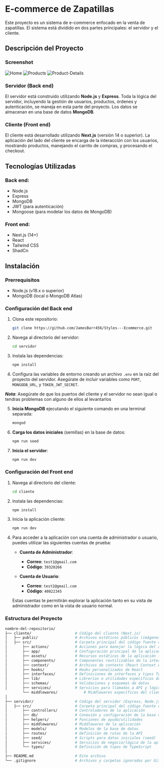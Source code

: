 # E-commerce de Zapatillas

Este proyecto es un sistema de e-commerce enfocado en la venta de zapatillas. El sistema está dividido en dos partes principales: el servidor y el cliente.

## Descripción del Proyecto
### Screenshot

![Home](./cliente/public/screenshots/home.png)
![Products](./cliente/public/screenshots/products.png)
![Product-Details](./cliente/public/screenshots/product-detail.png)

### Servidor (Back end)
El servidor está construido utilizando **Node.js** y **Express**. Toda la lógica del servidor, incluyendo la gestión de usuarios, productos, órdenes y autenticación, se maneja en esta parte del proyecto. Los datos se almacenan en una base de datos **MongoDB**.

### Cliente (Front end)
El cliente está desarrollado utilizando **Next.js** (versión 14 o superior). La aplicación del lado del cliente se encarga de la interacción con los usuarios, mostrando productos, manejando el carrito de compras, y procesando el checkout.


## Tecnologías Utilizadas

### Back end:
- Node.js
- Express
- MongoDB
- JWT (para autenticación)
- Mongoose (para modelar los datos de MongoDB)

### Front end:
- Next.js (14+)
- React
- Tailwind CSS 
- ShadCn

## Instalación

### Prerrequisitos
- Node.js (v18.x o superior)
- MongoDB (local o MongoDB Atlas)

### Configuración del Back end

1. Clona este repositorio:

    ```bash
    git clone https://github.com/JamesBarr456/Styles---Ecommerce.git
    ```

2. Navega al directorio del servidor:

    ```bash
    cd servidor
    ```

3. Instala las dependencias:

    ```bash
    npm install
    ```

4. Configura las variables de entorno creando un archivo `.env` en la raíz del proyecto del servidor. Asegúrate de incluir variables como `PORT`, `MONGODB_URL`, y `TOKEN_JWT_SECRET`. 

 ***Nota***: Asegúrate de que los puertos del cliente y el servidor no sean igual o tendras problemas con alguno de ellos al levantarlos

5. **Inicia MongoDB** ejecutando el siguiente comando en una terminal separada:

    ```bash
    mongod
    ```

6. **Carga los datos iniciales** (semillas) en la base de datos:

    ```bash
    npm run seed
    ```

7. **Inicia el servidor**:

    ```bash
    npm run dev
    ```

### Configuración del Front end

1. Navega al directorio del cliente:

    ```bash
    cd cliente
    ```

2. Instala las dependencias:

    ```bash
    npm install
    ```

3. Inicia la aplicación cliente:

    ```bash
    npm run dev
    ```
4. Para acceder a la aplicación con una cuenta de administrador o usuario, puedes utilizar las siguientes cuentas de prueba:

   - **Cuenta de Administrador**: 
     - **Correo**: `test1@gmail.com`
     - **Código**: `39320266`

   - **Cuenta de Usuario**: 
     - **Correo**: `test2@gmail.com`
     - **Código**: `40822345`

   Estas cuentas te permitirán explorar la aplicación tanto en su vista de administrador como en la vista de usuario normal.

### Estructura del Proyecto

```bash
nombre-del-repositorio/
├── cliente/                    # Código del cliente (Next.js)
│   ├── public/                 # Archivos estáticos públicos (imágenes, fuentes, etc.)
│   ├── src/                    # Carpeta principal del código fuente del cliente
│       ├── actions/            # Acciones para manejar la lógica del cliente
│       ├── app/                # Configuración principal de la aplicación (páginas y layout)
│       ├── assets/             # Recursos estáticos de la aplicación (imágenes, estilos, etc.)
│       ├── components/         # Componentes reutilizables de la interfaz de usuario
│       ├── context/            # Archivos de contexto (React Context API)
│       ├── hooks/              # Hooks personalizados de React
│       ├── interfaces/         # Definiciones de interfaces y tipos TypeScript
│       ├── lib/                # Librerías o utilidades específicas del cliente
│       ├── schemas/            # Validaciones y esquemas de datos
│       ├── services/           # Servicios para llamadas a API y lógica de negocio
        └── middlewares/            # Middlewares específicos del cliente
│  
├── servidor/                   # Código del servidor (Express, Node.js)
│   ├── src/                    # Carpeta principal del código fuente del servidor
│       ├── controllers/        # Controladores de la aplicación
│       ├── db/                 # Conexión y configuración de la base de datos
│       ├── helpers/            # Funciones de ayuda/utilidades
│       ├── middlewares/        # Middlewares de la aplicación
│       ├── models/             # Modelos de la base de datos
│       ├── routes/             # Definición de rutas de la API
│       ├── seed/               # Scripts para datos iniciales (seed)
│       ├── services/           # Servicios de negocio/lógica de la aplicación
│       └── types/              # Definición de tipos de TypeScript
│ 
├── README.md                   # Este archivo
└── .gitignore                  # Archivos y carpetas ignorados por Git
